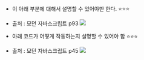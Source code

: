 
- 이 아래 부분에 대해서 설명할 수 있어야만 한다. ⭐⭐⭐ 


- 출처 : 모던 자바스크립트 p93 
![](https://i.imgur.com/yDzZtQy.png)






- 아래 코드가 어떻게 작동하는지 설명할 수 있어야 함 ⭐⭐⭐ 
- 출처 : 모던 자바스크립트 p45 
![](https://i.imgur.com/W6sm3dp.png)


